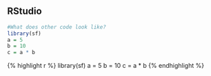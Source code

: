 
## RStudio


<script src="https://gist.github.com/ryan-hill/82f28b640f37be50b801106cf7793b9b.js"></script>


```r
#What does other code look like? 
library(sf)
a = 5
b = 10
c = a * b
```

{% highlight r %}
library(sf)
a = 5
b = 10
c = a * b
{% endhighlight %}
